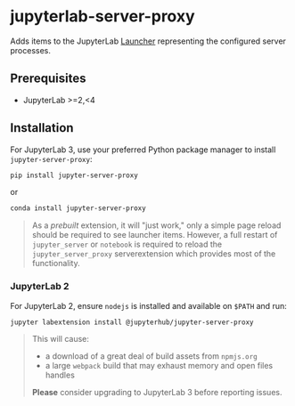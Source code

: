 # jupyterlab-server-proxy

Adds items to the JupyterLab [Launcher] representing the configured server
processes.

[launcher]: https://jupyterlab.readthedocs.io/en/stable/extension/extension_points.html#launcher

## Prerequisites

- JupyterLab >=2,<4

## Installation

For JupyterLab 3, use your preferred Python package manager to install `jupyter-server-proxy`:

```bash
pip install jupyter-server-proxy
```

or

```bash
conda install jupyter-server-proxy
```

> As a _prebuilt_ extension, it will "just work," only a simple page reload should be required
> to see launcher items. However, a full restart of `jupyter_server` or `notebook` is required 
> to reload the `jupyter_server_proxy` serverextension which provides most of the functionality.

### JupyterLab 2

For JupyterLab 2, ensure `nodejs` is installed and available on `$PATH` and run:

```bash
jupyter labextension install @jupyterhub/jupyter-server-proxy
```

> This will cause:
>
> - a download of a great deal of build assets from `npmjs.org`
> - a large `webpack` build that may exhaust memory and open files handles
>
> **Please** consider upgrading to JupyterLab 3 before reporting issues.
